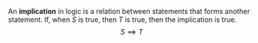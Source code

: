 
An **implication** in logic is a relation between statements that forms another statement. If, when $S$ is true, then $T$ is true, then the implication is true.
$$
S \implies T
$$